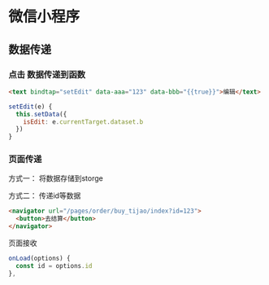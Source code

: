 # 微信小程序

## 数据传递


### 点击 数据传递到函数

```html
<text bindtap="setEdit" data-aaa="123" data-bbb="{{true}}">编辑</text>

```


```js
setEdit(e) {
  this.setData({
    isEdit: e.currentTarget.dataset.b
  })
}
```



### 页面传递

方式一： 
将数据存储到storge

方式二：
传递id等数据
```html
<navigator url="/pages/order/buy_tijao/index?id=123">
  <button>去结算</button>
</navigator>
```

页面接收
```js
onLoad(options) {
  const id = options.id
},
```
